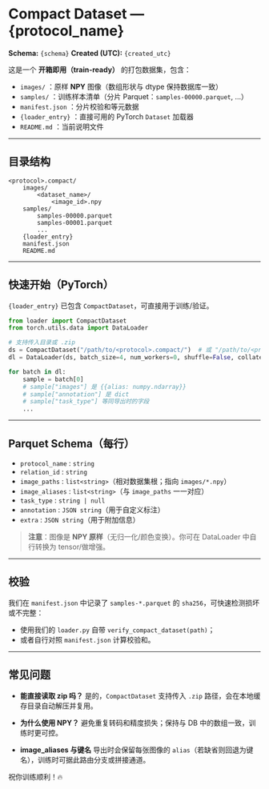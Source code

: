 # Compact Dataset — **{protocol_name}**

**Schema:** `{schema}`
**Created (UTC):** `{created_utc}`

这是一个 **开箱即用（train-ready）** 的打包数据集，包含：
- `images/`                  ：原样 **NPY** 图像（数组形状与 dtype 保持数据库一致）
- `samples/`                 ：训练样本清单（分片 Parquet：`samples-00000.parquet`, ...）
- `manifest.json`            ：分片校验和等元数据
- `{loader_entry}`           ：直接可用的 PyTorch `Dataset` 加载器
- `README.md`                ：当前说明文件

---

## 目录结构

````
<protocol>.compact/
    images/
        <dataset_name>/
            <image_id>.npy
    samples/
        samples-00000.parquet
        samples-00001.parquet
        ...
    {loader_entry}
    manifest.json
    README.md
````

---

## 快速开始（PyTorch）

`{loader_entry}` 已包含 `CompactDataset`，可直接用于训练/验证。

```python
from loader import CompactDataset
from torch.utils.data import DataLoader

# 支持传入目录或 .zip
ds = CompactDataset("/path/to/<protocol>.compact/")  # 或 "/path/to/<protocol>.compact.zip"
dl = DataLoader(ds, batch_size=4, num_workers=0, shuffle=False, collate_fn=lambda x: x)

for batch in dl:
    sample = batch[0]
    # sample["images"] 是 {{alias: numpy.ndarray}}
    # sample["annotation"] 是 dict
    # sample["task_type"] 等同导出时的字段
    ...
````

---

## Parquet Schema（每行）

* `protocol_name` : `string`
* `relation_id`   : `string`
* `image_paths`   : `list<string>`（相对数据集根；指向 `images/*.npy`）
* `image_aliases` : `list<string>`（与 `image_paths` 一一对应）
* `task_type`     : `string | null`
* `annotation`    : `JSON string`（用于自定义标注）
* `extra`         : `JSON string`（用于附加信息）

> **注意**：图像是 **NPY 原样**（无归一化/颜色变换）。你可在 DataLoader 中自行转换为 tensor/做增强。

---

## 校验

我们在 `manifest.json` 中记录了 `samples-*.parquet` 的 `sha256`，可快速检测损坏或不完整：

* 使用我们的 `loader.py` 自带 `verify_compact_dataset(path)`；
* 或者自行对照 `manifest.json` 计算校验和。

---

## 常见问题

* **能直接读取 zip 吗？**
  是的，`CompactDataset` 支持传入 `.zip` 路径，会在本地缓存目录自动解压并复用。

* **为什么使用 NPY？**
  避免重复转码和精度损失；保持与 DB 中的数组一致，训练时更可控。

* **image_aliases 与键名**
  导出时会保留每张图像的 `alias`（若缺省则回退为键名），训练时可据此路由分支或拼接通道。

祝你训练顺利！🔥

